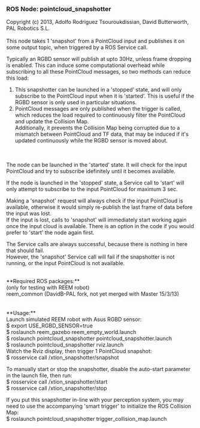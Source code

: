 ### ROS Node: pointcloud_snapshotter
Copyright (c) 2013, Adolfo Rodriguez Tsouroukdissian, David Butterworth, PAL Robotics S.L. 
<br>
<br>
This node takes 1 'snapshot' from a PointCloud input and publishes it on some output topic, when triggered by a ROS Service call.

Typically an RGBD sensor will publish at upto 30Hz, unless frame dropping is enabled. This can induce some computational overhead while subscribing to all these PointCloud messages, so two methods can reduce this load: <br>
1. This snapshotter can be launched in a 'stopped' state, and will only subscribe to the PointCloud input when it is 'started'. This is useful if the RGBD sensor is only used in particular situations. <br>
2. PointCloud messages are only published when the trigger is called, which reduces the load required to continuously filter the PointCloud and update the Collision Map. <br>
Additionally, it prevents the Collision Map being corrupted due to a mismatch between PointCloud and TF data, that may be induced if it's updated continuously while the RGBD sensor is moved about.
<br>

<br>
The node can be launched in the 'started' state. It will check for the input PointCloud and try to subscribe idefinitely until it becomes available.

If the node is launched in the 'stopped' state, a Service call to 'start' will only attempt to subscribe to the input PointCloud for maximum 3 sec.

Making a 'snapshot' request will always check if the input PointCloud is available, otherwise it would simply re-publish the last frame of data before the input was lost. <br>
If the input is lost, calls to 'snapshot' will immediately start working again once the input cloud is available. There is an option in the code if you would prefer to 'start' the node again first.

The Service calls are always successful, because there is nothing in here that should fail. <br>
However, the 'snapshot' Service call will fail if the snapshotter is not running, or the input PointCloud is not available.
<br>

<br>
**Required ROS packages:** <br>
(only for testing with REEM robot) <br>
reem_common  (DavidB-PAL fork, not yet merged with Master 15/3/13) <br>
<br>

<br>
**Usage:** <br>
Launch simulated REEM robot with Asus RGBD sensor: <br>
$ export USE_RGBD_SENSOR=true <br>
$ roslaunch reem_gazebo reem_empty_world.launch <br>
$ roslaunch pointcloud_snapshotter pointcloud_snapshotter.launch <br>
$ roslaunch pointcloud_snapshotter rviz.launch <br>
Watch the Rviz display, then trigger 1 PointCloud snapshot: <br>
$ rosservice call /xtion_snapshotter/snapshot <br>

To manually start or stop the snapshotter, disable the auto-start parameter in the launch file, then run: <br>
$ rosservice call /xtion_snapshotter/start<br>
$ rosservice call /xtion_snapshotter/stop <br>

If you put this snapshotter in-line with your perception system, you may need to use the accompanying 'smart trigger' to initialize the ROS Collision Map: <br>
$ roslaunch pointcloud_snapshotter trigger_collision_map.launch 


